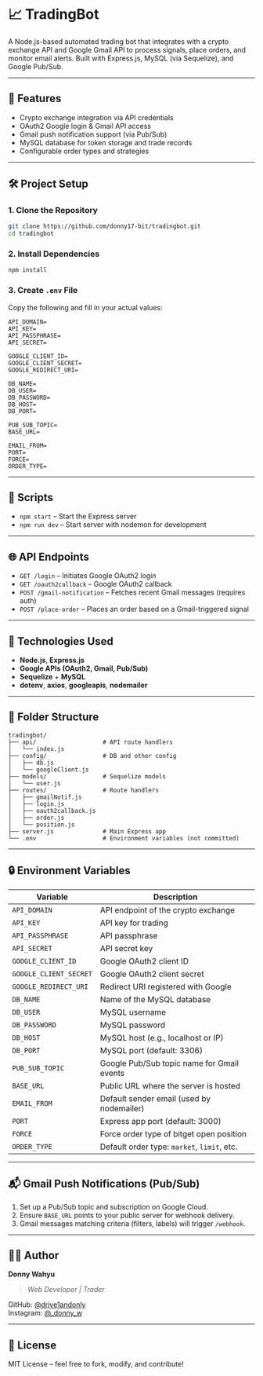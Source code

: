 # 📈 TradingBot

A Node.js-based automated trading bot that integrates with a crypto exchange API and Google Gmail API to process signals, place orders, and monitor email alerts. Built with Express.js, MySQL (via Sequelize), and Google Pub/Sub.

---

## 🚀 Features

- Crypto exchange integration via API credentials
- OAuth2 Google login & Gmail API access
- Gmail push notification support (via Pub/Sub)
- MySQL database for token storage and trade records
- Configurable order types and strategies

---

## 🛠️ Project Setup

### 1. Clone the Repository

```bash
git clone https://github.com/donny17-bit/tradingbot.git
cd tradingbot
```

### 2. Install Dependencies

```bash
npm install
```

### 3. Create `.env` File

Copy the following and fill in your actual values:

```env
API_DOMAIN=
API_KEY=
API_PASSPHRASE=
API_SECRET=

GOOGLE_CLIENT_ID=
GOOGLE_CLIENT_SECRET=
GOOGLE_REDIRECT_URI=

DB_NAME=
DB_USER=
DB_PASSWORD=
DB_HOST=
DB_PORT=

PUB_SUB_TOPIC=
BASE_URL=

EMAIL_FROM=
PORT=
FORCE=
ORDER_TYPE=
```

---

## 🔧 Scripts

- `npm start` – Start the Express server
- `npm run dev` – Start server with nodemon for development

---

## 🌐 API Endpoints

- `GET /login` – Initiates Google OAuth2 login
- `GET /oauth2callback` – Google OAuth2 callback
- `POST /gmail-notification` – Fetches recent Gmail messages (requires auth)
- `POST /place-order` – Places an order based on a Gmail-triggered signal

---

## 🧪 Technologies Used

- **Node.js**, **Express.js**
- **Google APIs (OAuth2, Gmail, Pub/Sub)**
- **Sequelize** + **MySQL**
- **dotenv**, **axios**, **googleapis**, **nodemailer**

---

## 📂 Folder Structure

```
tradingbot/
├── api/                   # API route handlers
│   └── index.js
├── config/                # DB and other config
│   ├── db.js
│   └── googleClient.js
├── models/                # Sequelize models
│   └── user.js
├── routes/                # Route handlers
│   ├── gmailNotif.js
│   ├── login.js
│   ├── oauth2callback.js
│   ├── order.js
│   └── position.js
├── server.js              # Main Express app
└── .env                   # Environment variables (not committed)
```

---

## 🔒 Environment Variables

| Variable             | Description                                 |
|----------------------|---------------------------------------------|
| `API_DOMAIN`         | API endpoint of the crypto exchange         |
| `API_KEY`            | API key for trading                         |
| `API_PASSPHRASE`     | API passphrase                              |
| `API_SECRET`         | API secret key                              |
| `GOOGLE_CLIENT_ID`   | Google OAuth2 client ID                     |
| `GOOGLE_CLIENT_SECRET`| Google OAuth2 client secret                |
| `GOOGLE_REDIRECT_URI`| Redirect URI registered with Google         |
| `DB_NAME`            | Name of the MySQL database                  |
| `DB_USER`            | MySQL username                              |
| `DB_PASSWORD`        | MySQL password                              |
| `DB_HOST`            | MySQL host (e.g., localhost or IP)          |
| `DB_PORT`            | MySQL port (default: 3306)                  |
| `PUB_SUB_TOPIC`      | Google Pub/Sub topic name for Gmail events  |
| `BASE_URL`           | Public URL where the server is hosted       |
| `EMAIL_FROM`         | Default sender email (used by nodemailer)   |
| `PORT`               | Express app port (default: 3000)            |
| `FORCE`              | Force order type of bitget open position    |
| `ORDER_TYPE`         | Default order type: `market`, `limit`, etc. |

---

## 📬 Gmail Push Notifications (Pub/Sub)

1. Set up a Pub/Sub topic and subscription on Google Cloud.
2. Ensure `BASE_URL` points to your public server for webhook delivery.
3. Gmail messages matching criteria (filters, labels) will trigger `/webhook`.

---

## 🧑‍💻 Author

**Donny Wahyu** 
> *Web Developer | Trader*

GitHub: [@drive1andonly](https://github.com/donny17-bit)  
Instagram: [@_donny_w](https://instagram.com/_donny_w)


---

## 📄 License

MIT License – feel free to fork, modify, and contribute!
